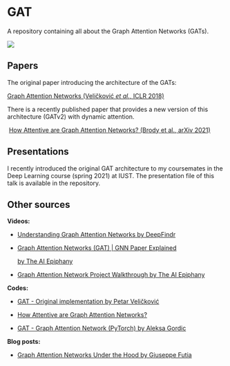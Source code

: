 # GAT
A repository containing all about the Graph Attention Networks  (GATs).

![](https://camo.githubusercontent.com/4fe1a90e67d17a2330d7cfcddc930d5f7501750c/68747470733a2f2f7777772e64726f70626f782e636f6d2f732f71327a703170366b37396a6a6431352f6761745f6c617965722e706e673f7261773d31)

## Papers

The original paper introducing the architecture of the GATs:

[	Graph Attention Networks (Veličković *et al.*, ICLR 2018)](https://arxiv.org/abs/1710.10903)

There is a recently published paper that provides a new version of this architecture (GATv2) with dynamic attention.

​	[How Attentive are Graph Attention Networks? (Brody et al., arXiv 2021)](https://arxiv.org/abs/2105.14491)

## Presentations

I recently introduced the original GAT architecture to my coursemates in the Deep Learning course (spring 2021) at IUST. The presentation file of this talk is available in the repository.

## Other sources

**Videos:**

- [Understanding Graph Attention Networks by DeepFindr](https://youtu.be/A-yKQamf2Fc)

- [Graph Attention Networks (GAT) | GNN Paper Explained](https://youtu.be/uFLeKkXWq2c)

  [by The AI Epiphany](https://youtu.be/uFLeKkXWq2c)

- [Graph Attention Network Project Walkthrough by The AI Epiphany](https://youtu.be/364hpoRB4PQ)

**Codes:**

- [GAT - Original implementation by Petar Veličković](https://github.com/PetarV-/GAT)
- [How Attentive are Graph Attention Networks?](https://github.com/tech-srl/how_attentive_are_gats)

- [GAT - Graph Attention Network (PyTorch) by Aleksa Gordic](https://github.com/gordicaleksa/pytorch-GAT.git)

**Blog posts:**

- [Graph Attention Networks Under the Hood by Giuseppe Futia](https://towardsdatascience.com/graph-attention-networks-under-the-hood-3bd70dc7a87)

